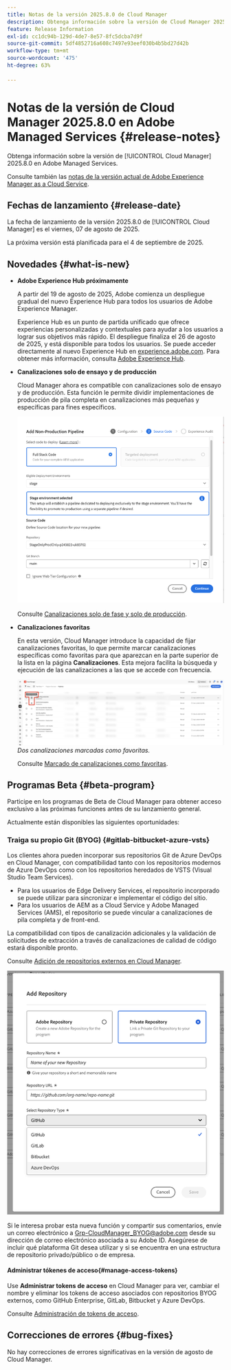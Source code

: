 ```yaml
---
title: Notas de la versión 2025.8.0 de Cloud Manager
description: Obtenga información sobre la versión de Cloud Manager 2025.8.0 en Adobe Managed Services.
feature: Release Information
exl-id: cc1dc94b-129d-4de7-8e57-8fc5dcba7d9f
source-git-commit: 5df4852716a608c7497e93eef030b4b5bd27d42b
workflow-type: tm+mt
source-wordcount: '475'
ht-degree: 63%

---
```


# Notas de la versión de Cloud Manager 2025.8.0 en Adobe Managed Services {#release-notes}

<!-- RELEASE WIKI  https://wiki.corp.adobe.com/display/DMSArchitecture/Cloud+Manager+2025.04.0+Release -->

Obtenga información sobre la versión de [!UICONTROL Cloud Manager] 2025.8.0 en Adobe Managed Services.

Consulte también las [notas de la versión actual de Adobe Experience Manager as a Cloud Service](https://experienceleague.adobe.com/es/docs/experience-manager-cloud-service/content/release-notes/home).

## Fechas de lanzamiento {#release-date}

La fecha de lanzamiento de la versión 2025.8.0 de [!UICONTROL Cloud Manager] es el viernes, 07 de agosto de 2025.

<!-- There are no significant new features or bug fixes in the May Cloud Manager release. -->

La próxima versión está planificada para el 4 de septiembre de 2025.

<!-- SAVE FOR FUTURE POSSIBLE USE There are no significant new features or bug fixes in the May Cloud Manager release. -->


## Novedades {#what-is-new}

* **Adobe Experience Hub próximamente**

  A partir del 19 de agosto de 2025, Adobe comienza un despliegue gradual del nuevo Experience Hub para todos los usuarios de Adobe Experience Manager.

  Experience Hub es un punto de partida unificado que ofrece experiencias personalizadas y contextuales para ayudar a los usuarios a lograr sus objetivos más rápido. El despliegue finaliza el 26 de agosto de 2025, y está disponible para todos los usuarios. Se puede acceder directamente al nuevo Experience Hub en [experience.adobe.com](https://experience.adobe.com/). Para obtener más información, consulta [Adobe Experience Hub](https://experienceleague.adobe.com/en/docs/experience-manager-65/content/experience-hub/experience-hub).

* **Canalizaciones solo de ensayo y de producción**

  Cloud Manager ahora es compatible con canalizaciones solo de ensayo y de producción. Esta función le permite dividir implementaciones de producción de pila completa en canalizaciones más pequeñas y específicas para fines específicos. <!-- This feature went into GA from Private beta in the June 5, 2025 CM release -->

  ![Agregar cuadro de diálogo de canalización que no sea de producción con el botón de opción Código de pila completa seleccionado y el entorno de ensayo seleccionado](/help/release-notes/assets/add-non-production-pipeline.png)

  Consulte [Canalizaciones solo de fase y solo de producción](/help/using/stage-prod-only.md).

* **Canalizaciones favoritas**

  En esta versión, Cloud Manager introduce la capacidad de fijar canalizaciones favoritas, lo que permite marcar canalizaciones específicas como favoritas para que aparezcan en la parte superior de la lista en la página **Canalizaciones**. Esta mejora facilita la búsqueda y ejecución de las canalizaciones a las que se accede con frecuencia. <!-- CMGR-68293 -->

  ![Canalizaciones marcadas como favoritas](/help/release-notes/assets/pipeline-favorites.png) *Dos canalizaciones marcadas como favoritas.*

  Consulte [Marcado de canalizaciones como favoritas](/help/using/managing-pipelines.md#pipeline-favorites).


## Programas Beta {#beta-program}

Participe en los programas de Beta de Cloud Manager para obtener acceso exclusivo a las próximas funciones antes de su lanzamiento general.

Actualmente están disponibles las siguientes oportunidades:


### Traiga su propio Git (BYOG) {#gitlab-bitbucket-azure-vsts}

<!-- BOTH CS & AMS -->

Los clientes ahora pueden incorporar sus repositorios Git de Azure DevOps en Cloud Manager, con compatibilidad tanto con los repositorios modernos de Azure DevOps como con los repositorios heredados de VSTS (Visual Studio Team Services).

* Para los usuarios de Edge Delivery Services, el repositorio incorporado se puede utilizar para sincronizar e implementar el código del sitio.
* Para los usuarios de AEM as a Cloud Service y Adobe Managed Services (AMS), el repositorio se puede vincular a canalizaciones de pila completa y de front-end.

La compatibilidad con tipos de canalización adicionales y la validación de solicitudes de extracción a través de canalizaciones de calidad de código estará disponible pronto.

Consulte [Adición de repositorios externos en Cloud Manager](/help/managing-code/external-repositories.md).

![Cuadro de diálogo Añadir repositorio](/help/release-notes/assets/azure-repo.png)

Si le interesa probar esta nueva función y compartir sus comentarios, envíe un correo electrónico a [Grp-CloudManager_BYOG@adobe.com](mailto:grp-cloudmanager_byog@adobe.com) desde su dirección de correo electrónico asociada a su Adobe ID. Asegúrese de incluir qué plataforma Git desea utilizar y si se encuentra en una estructura de repositorio privado/público o de empresa.

#### Administrar tókenes de acceso{#manage-access-tokens}

Use **Administrar tokens de acceso** en Cloud Manager para ver, cambiar el nombre y eliminar los tokens de acceso asociados con repositorios BYOG externos, como GitHub Enterprise, GitLab, Bitbucket y Azure DevOps.

Consulte [Administración de tokens de acceso](/help/managing-code/manage-access-tokens.md).

<!-- If you are interested in testing this new feature and sharing your feedback, send an email to [Grp-CloudManager_BYOG@adobe.com](mailto:grp-cloudmanager_byog@adobe.com) from your email address associated with your Adobe ID. -->

## Correcciones de errores {#bug-fixes}

No hay correcciones de errores significativas en la versión de agosto de Cloud Manager.

<!--
Known Issues {#known-issues}

* A -->
